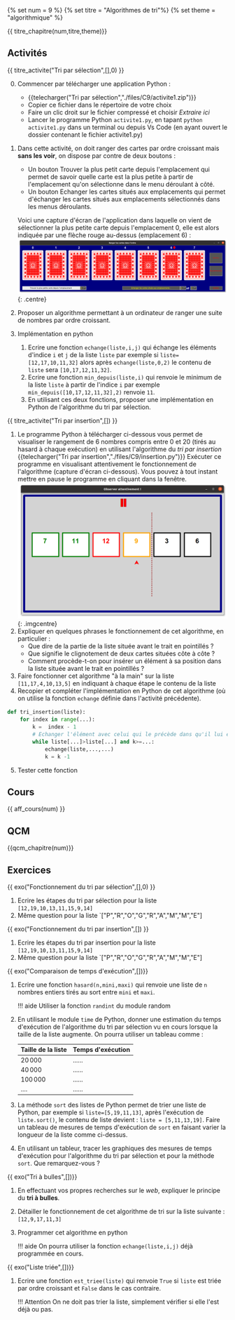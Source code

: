 
{% set num = 9 %}
{% set titre = "Algorithmes de tri"%}
{% set theme = "algorithmique" %}

{{ titre_chapitre(num,titre,theme)}}
 
## Activités 

{{ titre_activite("Tri par sélection",[],0) }}

0. Commencer par télécharger une application Python :

    * {{telecharger("Tri par sélection","./files/C9/activite1.zip")}}
    * Copier ce fichier dans le répertoire de votre choix
    * Faire un clic droit sur le fichier compressé et choisir *Extraire ici*
    * Lancer le programme Python `activite1.py`, en tapant `python activite1.py` dans un terminal ou depuis Vs Code (en ayant ouvert le dossier contenant le fichier activite1.py)

1. Dans cette activité, on doit ranger des cartes par ordre croissant mais **sans les voir**, on dispose par contre de deux boutons :

    * Un bouton <span class=encadre>Trouver la plus petit carte depuis l'emplacement</span> qui permet de savoir quelle carte est la plus petite à partir de l'emplacement qu'on sélectionne dans le menu déroulant à côté.
    * Un bouton <span class=encadre>Echanger les cartes situés aux emplacements</span> qui permet d'échanger les cartes situés aux emplacements sélectionnés dans les menus déroulants.


    Voici une capture d'écran de l'application dans laquelle on vient de sélectionner la plus petite carte depuis l'emplacement 0, elle est alors indiquée par une flèche rouge au-dessus (emplacement 6) :
    ![capture](./images/C9/act1.png){: .centre}

2. Proposer un algorithme permettant à un ordinateur de ranger une suite de nombres par ordre croissant.

3. Implémentation en python

    1. Ecrire une fonction `echange(liste,i,j)` qui échange les éléments d'indice `i` et `j` de la liste `liste` par exemple si `liste=[12,17,10,11,32]` alors après `echange(liste,0,2)` le contenu de `liste` sera `[10,17,12,11,32]`.
    2. Ecrire une fonction `min_depuis(liste,i)` qui renvoie le minimum de la liste `liste` à partir de l'indice `i` par exemple `min_depuis([10,17,12,11,32],2)` renvoie `11`.
    3. En utilisant ces deux fonctions, proposer une implémentation en Python de l'algorithme du tri par sélection.

{{ titre_activite("Tri par insertion",[]) }}

1. Le programme Python à télécharger ci-dessous vous permet de visualiser le rangement de 6 nombres compris entre 0 et 20 (tirés au hasard à chaque exécution) en utilisant l'algorithme du *tri par insertion*
{{telecharger("Tri par insertion","./files/C9/insertion.py")}}
Exécuter ce programme en visualisant attentivement le fonctionnement de l'algorithme (capture d'écran ci-dessous). Vous pouvez à tout instant mettre en pause le programme en cliquant dans la fenêtre.
![Visualisation tri par insertion](./images/C9/tri_insertion.png){: .imgcentre}
2. Expliquer en quelques phrases le fonctionnement de cet algorithme, en particulier :
    * Que dire de la partie de la liste située avant le trait en pointillés ?
    * Que signifie le clignotement de deux cartes situées côte à côte ?
    * Comment procède-t-on pour insérer un élément à sa position dans la liste située avant le trait en pointillés ?
3. Faire fonctionner cet algorithme "à la main" sur la liste `[11,17,4,10,13,5]` en indiquant à chaque étape le contenu de la liste
4. Recopier et compléter l'implémentation en Python de cet algorithme (où on utilise la fonction `echange` définie dans l'activité précédente).
```python
def tri_insertion(liste):
    for index in range(...):
        k =  index - 1
        # Echanger l'élément avec celui qui le précède dans qu'il lui est supérieur (et que le début de liste n'est pas atteint)
        while liste[...]>liste[...] and k>=...:
            echange(liste,...,...)
            k = k -1
```
5. Tester cette fonction

## Cours

{{ aff_cours(num) }}


## QCM

{{qcm_chapitre(num)}}


## Exercices

{{ exo("Fonctionnement du tri par sélection",[],0) }}

1. Ecrire les étapes du tri par sélection pour la liste `[12,19,10,13,11,15,9,14]`
2. Même question pour la liste `["P","R","O","G","R","A","M","M","E"]

{{ exo("Fonctionnement du tri par insertion",[]) }}

1. Ecrire les étapes du tri par insertion pour la liste `[12,19,10,13,11,15,9,14]`
2. Même question pour la liste `["P","R","O","G","R","A","M","M","E"]


{{ exo("Comparaison de temps d'exécution",[])}}

1. Ecrire une fonction `hasard(n,mini,maxi)` qui renvoie une liste de `n` nombres entiers tirés au sort entre `mini` et `maxi`.
    
    !!! aide
        Utiliser la fonction `randint` du module random
    
2. En utilisant le module `time` de Python, donner une estimation du temps d'exécution de l'algorithme du tri par sélection vu en cours lorsque la taille de la liste augmente. On pourra utiliser un tableau comme :

    |Taille de la liste | Temps d'exécution|
    |-------------------|------------------|
    | $20\,000$ | ...... |
    | $40\,000$ | ...... |
    | $100\,000$ | ...... |
    | .... | ...... |

3. La méthode `sort` des listes de Python permet de trier une liste de Python, par exemple si `liste=[5,19,11,13]`, après l'exécution de `liste.sort()`, le contenu de liste devient : `liste = [5,11,13,19]`. Faire un tableau de mesures de temps d'exécution de `sort` en faisant varier la longueur de la liste comme ci-dessus.

4. En utilisant un tableur, tracer les graphiques des mesures de temps d'exécution pour l'algorithme du tri par sélection et pour la méthode `sort`. Que remarquez-vous ?

{{ exo("Tri à bulles",[])}}

1. En effectuant vos propres recherches sur le *web*, expliquer le principe du **tri à bulles**.
2. Détailler le fonctionnement de cet algorithme de tri sur la liste suivante : `[12,9,17,11,3]`
3. Programmer cet algorithme en python

    !!! aide
        On pourra utiliser la fonction `echange(liste,i,j)` déjà programmée en cours. 

{{ exo("Liste triée",[])}}

1. Ecrire une fonction `est_triee(liste)` qui renvoie `True` si `liste` est triée par ordre croissant et `False` dans le cas contraire.

    !!! Attention
        On ne doit pas trier la liste, simplement vérifier si elle l'est déjà ou pas.